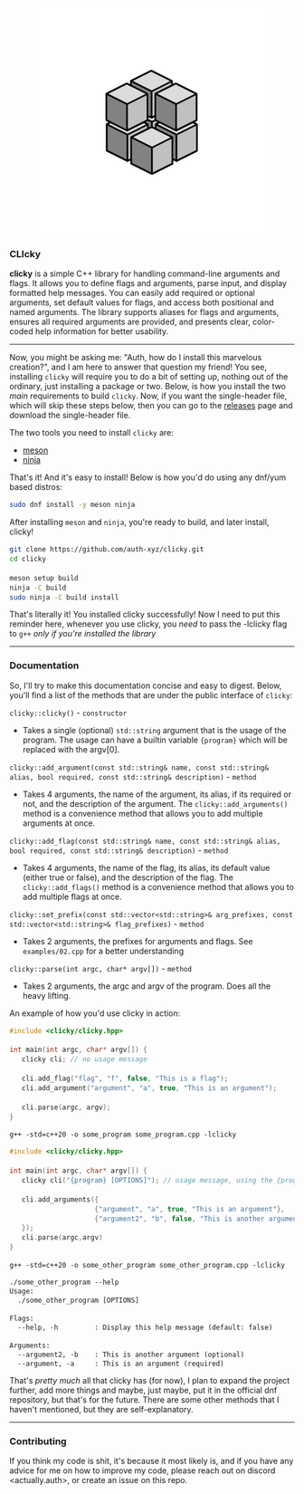 <p align="center">
    <img src="https://github.com/auth-xyz/assets/blob/main/logos/chunky.png?raw=true" alt="logo" width="400" height="400">
</p>

### CLIcky

**clicky** is a simple C++ library for handling command-line arguments and flags. It allows you to define flags and arguments, parse input, and display formatted help messages. You can easily add required or optional arguments, set default values for flags, and access both positional and named arguments. The library supports aliases for flags and arguments, ensures all required arguments are provided, and presents clear, color-coded help information for better usability.

----

Now, you might be asking me: "Auth, how do I install this marvelous creation?", and I am here to answer that question my friend!
You see, installing `clicky` will require you to do a bit of setting up, nothing out of the ordinary, just installing a package or two.
Below, is how you install the two *main* requirements to build `clicky`. Now, if you want the single-header file, which will skip these
steps below, then you can go to the [releases](https://github.com/auth-xyz/clicky/releases) page and download the single-header file.

The two tools you need to install `clicky` are:
- [meson](https://mesonbuild.com/)
- [ninja](https://ninja-build.org/)

That's it! And it's easy to install! Below is how you'd do using any dnf/yum based distros:

```bash
sudo dnf install -y meson ninja
```

After installing `meson` and `ninja`, you're ready to build, and later install, clicky!
```bash
git clone https://github.com/auth-xyz/clicky.git
cd clicky

meson setup build
ninja -C build
sudo ninja -C build install
```

That's literally it! You installed clicky successfully!
Now I need to put this reminder here, whenever you use clicky, you *need* to pass the -lclicky flag to `g++`
*only if you're installed the library*

----

### Documentation

So, I'll try to make this documentation concise and easy to digest.
Below, you'll find a list of the methods that are under the public interface of `clicky`:

`clicky::clicky()` - `constructor`
- Takes a single (optional) `std::string` argument that is the usage of the program. The usage can have a builtin variable `{program}` which will be replaced with the argv[0].


`clicky::add_argument(const std::string& name, const std::string& alias, bool required, const std::string& description)` - `method` 
- Takes 4 arguments, the name of the argument, its alias, if its required or not, and the description of the argument. The `clicky::add_arguments()` method is a convenience method that allows you to add multiple arguments at once.


`clicky::add_flag(const std::string& name, const std::string& alias, bool required, const std::string& description)` - `method` 
- Takes 4 arguments, the name of the flag, its alias, its default value (either true or false), and the description of the flag. The `clicky::add_flags()` method is a convenience method that allows you to add multiple flags at once.

`clicky::set_prefix(const std::vector<std::string>& arg_prefixes, const std::vector<std::string>& flag_prefixes)` - `method`
- Takes 2 arguments, the prefixes for arguments and flags. See `examples/02.cpp` for a better understanding

`clicky::parse(int argc, char* argv[])` - `method`
- Takes 2 arguments, the argc and argv of the program. Does all the heavy lifting.



An example of how you'd use clicky in action:
```cpp
#include <clicky/clicky.hpp>

int main(int argc, char* argv[]) {
   clicky cli; // no usage message 

   cli.add_flag("flag", "f", false, "This is a flag");
   cli.add_argument("argument", "a", true, "This is an argument");

   cli.parse(argc, argv);
}
```
`g++ -std=c++20 -o some_program some_program.cpp -lclicky`

```cpp
#include <clicky/clicky.hpp>

int main(int argc, char* argv[]) {
   clicky cli("{program} [OPTIONS]"); // usage message, using the {program} variable.
   
   cli.add_arguments({
                     {"argument", "a", true, "This is an argument"},
                     {"argument2", "b", false, "This is another argument"}
   });
   cli.parse(argc,argv)
}
```

`g++ -std=c++20 -o some_other_program some_other_program.cpp -lclicky`

```
./some_other_program --help
Usage: 
  ./some_other_program [OPTIONS]

Flags:
  --help, -h         : Display this help message (default: false)

Arguments:
  --argument2, -b    : This is another argument (optional)
  --argument, -a     : This is an argument (required)
```

That's *pretty much* all that clicky has (for now), I plan to expand the project further, add more things and maybe, just maybe, put it in the official dnf repository, but that's for the future.
There are some other methods that I haven't mentioned, but they are self-explanatory.

----

### Contributing

If you think my code is shit, it's because it most likely is, and if you have any advice for me on how to improve my code, please reach out on discord <actually.auth>, or create an issue on this repo.


